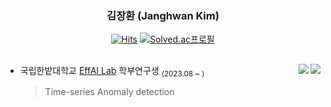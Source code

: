 <div align="center">

  ### 김장환 (Janghwan Kim)

[![Hits](https://hits.seeyoufarm.com/api/count/incr/badge.svg?url=https%3A%2F%2Fgithub.com%2Fwodeyuzhou&count_bg=%23555555&title_bg=%23555555&icon=github.svg&icon_color=%23E7E7E7&title=hits&edge_flat=false)](https://hits.seeyoufarm.com)
[![Solved.ac프로필](http://mazassumnida.wtf/api/mini/generate_badge?boj=wodeyuzhou)](https://solved.ac/wodeyuzhou)

  <a></a> 
  ---

</div>

<!--
![스크린샷 2024-01-18 15 41 59](https://github.com/wodeyuzhou/wodeyuzhou/assets/104478598/dfc15c5d-75da-4c0e-a8f8-2af7d771797d)
<a href="https://solved.ac/wodeyuzhou"><img align="right" src="http://mazassumnida.wtf/api/v2/generate_badge?boj=wodeyuzhou&theme=dark"/></a>

!-->

<img align="right" src="https://road-to-kaggle-grandmaster.vercel.app/api/badges/wodeyuzhou/discussion/light">
<img align="right" src="https://road-to-kaggle-grandmaster.vercel.app/api/badges/wodeyuzhou/competition/light">

- 국립한밭대학교 [EffAI Lab](https://effailab.hanbat.ac.kr) 학부연구생 <sub>(2023.08 ~ )</sub> 
    >Time-series Anomaly detection
